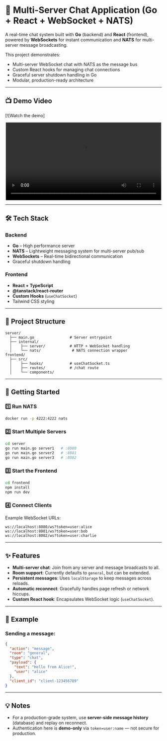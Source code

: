 # 🚀 Multi-Server Chat Application (Go + React + WebSocket + NATS)

A real-time chat system built with **Go** (backend) and **React** (frontend), powered by **WebSockets** for instant communication and **NATS** for multi-server message broadcasting.

This project demonstrates:
- Multi-server WebSocket chat with NATS as the message bus
- Custom React hooks for managing chat connections
- Graceful server shutdown handling in Go
- Modular, production-ready architecture

---

## 📺 Demo Video
[![Watch the demo]
<p align="center">
    <video src="https://github.com/MobasirSarkar/chatservice/tree/main/video/demo.mp4" width="500px"></video>
</p>

---

## 🛠 Tech Stack

### Backend
- **Go** – High performance server
- **NATS** – Lightweight messaging system for multi-server pub/sub
- **WebSockets** – Real-time bidirectional communication
- Graceful shutdown handling

### Frontend
- **React + TypeScript**
- **@tanstack/react-router**
- **Custom Hooks** (`useChatSocket`)
- Tailwind CSS styling

---

## 📂 Project Structure
```
server/
  ├── main.go                # Server entrypoint
  ├── internal/
  │    ├── server/           # HTTP + WebSocket handling
  │    └── nats/              # NATS connection wrapper
frontend/
  ├── src/
  │    ├── hooks/            # useChatSocket.ts
  │    ├── routes/           # /chat route
  │    └── components/       
```

---

## 🚦 Getting Started

### 1️⃣ Run NATS
```bash
docker run -p 4222:4222 nats
```

### 2️⃣ Start Multiple Servers
```bash
cd server
go run main.go server1   # :8080
go run main.go server2   # :8081
go run main.go server3   # :8082
```

### 3️⃣ Start the Frontend
```bash
cd frontend
npm install
npm run dev
```

### 4️⃣ Connect Clients
Example WebSocket URLs:
```
ws://localhost:8080/ws?token=user:alice
ws://localhost:8081/ws?token=user:bob
ws://localhost:8082/ws?token=user:charlie
```

---

## ✨ Features
- **Multi-server chat**: Join from any server and message broadcasts to all.
- **Room support**: Currently defaults to `general`, but can be extended.
- **Persistent messages**: Uses `localStorage` to keep messages across reloads.
- **Automatic reconnect**: Gracefully handles page refresh or network hiccups.
- **Custom React hook**: Encapsulates WebSocket logic (`useChatSocket`).

---

## 📌 Example
### Sending a message:
```json
{
  "action": "message",
  "room": "general",
  "type": "chat",
  "payload": {
    "text": "Hello from Alice!",
    "user": "alice"
  },
  "client_id": "client-123456789"
}
```

---

## 💡 Notes
- For a production-grade system, use **server-side message history** (database) and replay on reconnect.
- Authentication here is **demo-only** via `token=user:name` — not secure for production.


